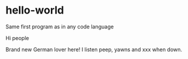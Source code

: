 # hello-world
Same first program as in any code language

Hi people

Brand new German lover here!
I listen peep, yawns and xxx when down.
